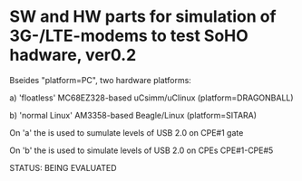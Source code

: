 # SW and HW parts for simulation of 3G-/LTE-modems to test SoHO hadware, ver0.2

Bseides "platform=PC", two hardware platforms:

a) 'floatless' MC68EZ328-based uCsimm/uClinux (platform=DRAGONBALL)

b) 'normal Linux' AM3358-based Beagle/Linux (platform=SITARA)

On 'a' the <Port E> is used to sumulate levels of USB 2.0 on CPE#1 gate

On 'b' the <GPIOs> is used to simulate levels of USB 2.0 on CPEs CPE#1-CPE#5

STATUS: BEING EVALUATED
